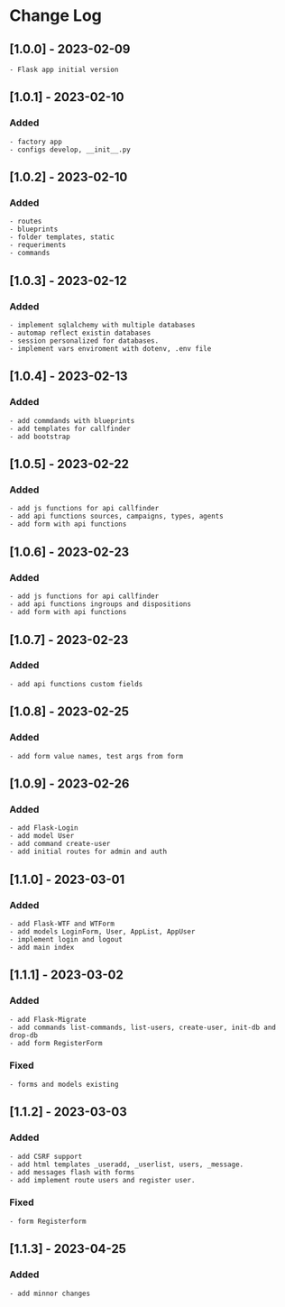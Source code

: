 # Change Log
 
## [1.0.0] - 2023-02-09
    - Flask app initial version
 
## [1.0.1] - 2023-02-10

### Added
    - factory app
    - configs develop, __init__.py

## [1.0.2] - 2023-02-10

### Added
    - routes
    - blueprints
    - folder templates, static
    - requeriments
    - commands

## [1.0.3] - 2023-02-12

### Added
    - implement sqlalchemy with multiple databases
    - automap reflect existin databases
    - session personalized for databases.
    - implement vars enviroment with dotenv, .env file

## [1.0.4] - 2023-02-13

### Added
    - add commdands with blueprints
    - add templates for callfinder
    - add bootstrap

## [1.0.5] - 2023-02-22

### Added
    - add js functions for api callfinder
    - add api functions sources, campaigns, types, agents
    - add form with api functions

## [1.0.6] - 2023-02-23

### Added
    - add js functions for api callfinder
    - add api functions ingroups and dispositions
    - add form with api functions

## [1.0.7] - 2023-02-23

### Added
    - add api functions custom fields

## [1.0.8] - 2023-02-25

### Added
    - add form value names, test args from form

## [1.0.9] - 2023-02-26

### Added
    - add Flask-Login
    - add model User
    - add command create-user
    - add initial routes for admin and auth

## [1.1.0] - 2023-03-01

### Added
    - add Flask-WTF and WTForm
    - add models LoginForm, User, AppList, AppUser 
    - implement login and logout
    - add main index

## [1.1.1] - 2023-03-02

### Added
    - add Flask-Migrate
    - add commands list-commands, list-users, create-user, init-db and drop-db
    - add form RegisterForm

### Fixed
    - forms and models existing

## [1.1.2] - 2023-03-03

### Added
    - add CSRF support
    - add html templates _useradd, _userlist, users, _message.
    - add messages flash with forms
    - add implement route users and register user. 

### Fixed
    - form Registerform

## [1.1.3] - 2023-04-25

### Added
    - add minnor changes
